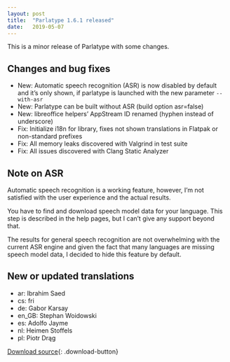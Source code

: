 ```yaml
---
layout: post
title:  "Parlatype 1.6.1 released"
date:   2019-05-07
---
```


This is a minor release of Parlatype with some changes.

## Changes and bug fixes
* New: Automatic speech recognition (ASR) is now disabled by default and it’s
       only shown, if parlatype is launched with the new parameter `--with-asr`
* New: Parlatype can be built without ASR (build option asr=false)
* New: libreoffice helpers’ AppStream ID renamed (hyphen instead of underscore)
* Fix: Initialize i18n for library, fixes not shown translations in Flatpak
       or non-standard prefixes
* Fix: All memory leaks discovered with Valgrind in test suite
* Fix: All issues discovered with Clang Static Analyzer

## Note on ASR

Automatic speech recognition is a working feature, however, I’m not satisfied with the user experience and the actual results.

You have to find and download speech model data for your language. This step is described in the help pages, but I can’t give any support beyond that.

The results for general speech recognition are not overwhelming with the current ASR engine and given the fact that many languages are missing speech model data, I decided to hide this feature by default.


## New or updated translations
* ar: Ibrahim Saed
* cs: fri
* de: Gabor Karsay
* en_GB: Stephan Woidowski
* es: Adolfo Jayme
* nl: Heimen Stoffels
* pl: Piotr Drąg

[Download source](https://github.com/gkarsay/parlatype/releases/tag/v1.6.1){: .download-button}
